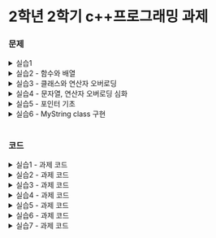 # 2학년 2학기 c++프로그래밍 과제 

### 문제

<details>
<summary> 실습1</summary>
  
* 1번 문제</br>
![1](https://user-images.githubusercontent.com/76422685/133282732-4770a446-2e91-426a-a539-8857a5d73ea9.png)

* 2번 문제</br>
![2](https://user-images.githubusercontent.com/76422685/133282858-5566957c-f9fb-409f-afd3-ff63f1a369f2.png)

* 3번 문제</br>
![3](https://user-images.githubusercontent.com/76422685/133282867-8e20b3c4-9320-4e9e-b8dd-ebbd99530529.png)

* 4번 문제</br>
![4](https://user-images.githubusercontent.com/76422685/133282892-eaddae9e-a43c-49ed-a4d4-056b527186db.png)

* 5번 문제</br>
![5](https://user-images.githubusercontent.com/76422685/133282911-b54b093f-d5a1-4962-b35a-3613ef6350ad.png)

</details>


<details>
<summary>실습2 - 함수와 배열</summary>
  
* 1번 문제</br>
![image](https://user-images.githubusercontent.com/76422685/133895148-15211119-c64b-4d34-93e5-1c921a609d70.png)

* 2번 문제</br>
![image](https://user-images.githubusercontent.com/76422685/133895157-f6ecfb78-82c2-436f-90f2-fd37c4ede312.png)

* 3번 문제</br>
![image](https://user-images.githubusercontent.com/76422685/133895171-7b4790b6-bcf1-42ce-b7b3-a0d56baa711d.png)

* 4번 문제</br>
![image](https://user-images.githubusercontent.com/76422685/133895176-ec8026b5-6a07-4f29-84d8-a64328d4fa78.png)

* 5번 문제</br>
![image](https://user-images.githubusercontent.com/76422685/133895183-f3030236-424c-42b0-84df-876a63d34460.png)

* 6번 문제</br>
![image](https://user-images.githubusercontent.com/76422685/133895191-30319079-0fdb-40cd-9b5f-52b161e9c6f7.png)

</details>


<details>
<summary>실습3 - 클래스와 연산자 오버로딩</summary>
  
* 1번 문제</br>
![image](https://user-images.githubusercontent.com/76422685/134633983-1d6073dc-bff8-4ec6-b896-6e0a44804397.png)

* 2번 문제</br>
![image](https://user-images.githubusercontent.com/76422685/134634049-476a755a-c115-4c11-9318-e4fcf4aee852.png)

* 3번 문제</br>
![image](https://user-images.githubusercontent.com/76422685/134634148-11f5e423-1092-4883-a1e0-101ef6169b09.png)

</details>


<details>
<summary>실습4 - 문자열, 연산자 오버로딩 심화</summary>
  
* 1번 문제</br>
![image](https://user-images.githubusercontent.com/76422685/136017064-04155bbd-4cee-49b5-b5ec-51b52197f6e8.png)

* 2번 문제</br>
![image](https://user-images.githubusercontent.com/76422685/136017086-011a41a7-21a6-4b8a-af46-9d60c5c28f3c.png)

* 3번 문제</br>
![image](https://user-images.githubusercontent.com/76422685/136017122-d037ab28-f368-4a46-929a-634727f4d2f9.png)

* 4번 문제</br>
![image](https://user-images.githubusercontent.com/76422685/136017224-90f791d8-3873-43b4-9514-8b16006d56d8.png)
![dsBuffer bmp](https://user-images.githubusercontent.com/76422685/136018283-3af59c38-4549-4cfb-8cbf-17231e9f9ba9.png)
*   D+는 "몇일째 되는 날"으로 나오는 날짜, D-는 "D-날짜"로 확인
</details>

<details>
<summary>실습5 - 포인터 기초</summary>
  
* 1번 문제</br>
![image](https://user-images.githubusercontent.com/76422685/136700166-846585d2-d0bf-4954-90ea-baf396d63f8d.png)

* 2번 문제</br>
![image](https://user-images.githubusercontent.com/76422685/136700182-811499aa-666a-43b6-9849-6330d16bbf7d.png)

* 3번 문제</br>
![image](https://user-images.githubusercontent.com/76422685/136700188-9b14ddc8-a11d-4d6e-986f-a87c5e390710.png)

* 4번 문제</br>
![image](https://user-images.githubusercontent.com/76422685/136700206-cca0b558-6b18-46b6-a4e6-ad3dda26935a.png)


</details>

<details>
<summary>실습6 - MyString class 구현</summary>
  
* 문제</br>
![image](https://user-images.githubusercontent.com/76422685/139238684-1e0aa5ef-7240-4ef7-b05c-6d9b089b1f65.png)
![image](https://user-images.githubusercontent.com/76422685/139238766-7d8149d0-95f0-4eb3-aa99-370e273d0170.png)
![image](https://user-images.githubusercontent.com/76422685/139238817-5921b610-f8be-458e-8c6a-dd55bdae273b.png)
![image](https://user-images.githubusercontent.com/76422685/139238891-61a22702-c400-49b0-844f-f3e7499d492b.png)




</details>

#
### 코드

<details>
<summary>실습1 - 과제 코드</summary>
  
* 1번 문제</br>
[Practice1Problem1.cpp](https://github.com/HoChangSUNG/c-PracProblem/blob/main/c%2B%2BPracProblem/Practice1Problem1.cpp)
* 2번 문제</br>
[Practice1Problem2.cpp](https://github.com/HoChangSUNG/c-PracProblem/blob/main/c%2B%2BPracProblem/Practice1Problem2.cpp)
* 3번 문제</br>
[Practice1Problem3.cpp](https://github.com/HoChangSUNG/c-PracProblem/blob/main/c%2B%2BPracProblem/Practice1Problem3.cpp)
* 4번 문제</br>
[Practice1Problem4.cpp](https://github.com/HoChangSUNG/c-PracProblem/blob/main/c%2B%2BPracProblem/Practice1Problem4.cpp)
* 5번 문제</br>
[Practice1Problem5.cpp](https://github.com/HoChangSUNG/c-PracProblem/blob/main/c%2B%2BPracProblem/Practice1Problem5.cpp)

</details>


<details>
<summary>실습2 - 과제 코드</summary>
  
* 1번 문제</br>
[Practice2Problem1.cpp](https://github.com/HoChangSUNG/c-PracProblem/blob/main/c%2B%2BPracProblem/Practice2Problem1.cpp)
* 2번 문제</br>
[Practice2Problem2.cpp](https://github.com/HoChangSUNG/c-PracProblem/blob/main/c%2B%2BPracProblem/Practice2Problem2.cpp)
* 3번 문제</br>
[Practice2Problem3.cpp](https://github.com/HoChangSUNG/c-PracProblem/blob/main/c%2B%2BPracProblem/Practice2Problem3.cpp)
* 4번 문제</br>
[Practice2Problem4.cpp](https://github.com/HoChangSUNG/c-PracProblem/blob/main/c%2B%2BPracProblem/Practice2Problem4.cpp)
* 5번 문제</br>
[Practice2Problem5.cpp](https://github.com/HoChangSUNG/c-PracProblem/blob/main/c%2B%2BPracProblem/Practice2Problem5.cpp)
* 6번 문제</br>
[Practice2Problem6.cpp](https://github.com/HoChangSUNG/c-PracProblem/blob/main/c%2B%2BPracProblem/Practice2Problem6.cpp)
</details>


<details>
<summary>실습3 - 과제 코드</summary>
  
* 1번 문제</br>
[Matrix.h](https://github.com/HoChangSUNG/c-PracProblem/blob/main/c%2B%2BPracProblem/Matrix.h) 
[Matrix.cpp](https://github.com/HoChangSUNG/c-PracProblem/blob/main/c%2B%2BPracProblem/Matrix.cpp) 
[MatrixMain.cpp](https://github.com/HoChangSUNG/c-PracProblem/blob/main/c%2B%2BPracProblem/MatrixMain.cpp)

* 2번 문제</br>
[Fraction.h](https://github.com/HoChangSUNG/c-PracProblem/blob/main/c%2B%2BPracProblem/Fraction.h) 
[Fraction.cpp](https://github.com/HoChangSUNG/c-PracProblem/blob/main/c%2B%2BPracProblem/Fraction.cpp) 
[FractionMain.cpp](https://github.com/HoChangSUNG/c-PracProblem/blob/main/c%2B%2BPracProblem/FractionMain.cpp)  

* 3번 문제</br>
[Fraction2.h](https://github.com/HoChangSUNG/c-PracProblem/blob/main/c%2B%2BPracProblem/Fraction2.h) 
[Fraction2.cpp](https://github.com/HoChangSUNG/c-PracProblem/blob/main/c%2B%2BPracProblem/Fraction2.cpp) 
[Fraction2Main.cpp](https://github.com/HoChangSUNG/c-PracProblem/blob/main/c%2B%2BPracProblem/Fraction2Main.cpp)  

</details>


<details>
<summary>실습4 - 과제 코드</summary>
  
* 1번 문제</br>
[Practice4Problem1.cpp](https://github.com/HoChangSUNG/c-PracProblem/blob/main/c%2B%2BPracProblem/Practice4Problem1.cpp) 

* 2번 문제</br>
[Practice4Problem2.cpp](https://github.com/HoChangSUNG/c-PracProblem/blob/main/c%2B%2BPracProblem/Practice4Problem2.cpp) 

* 3번 문제</br>
[Practice4Problem3.cpp](https://github.com/HoChangSUNG/c-PracProblem/blob/main/c%2B%2BPracProblem/Practice4Problem3.cpp) 

* 4번 문제</br>
[Date.h](https://github.com/HoChangSUNG/c-PracProblem/blob/main/c%2B%2BPracProblem/Date.h) 
[Date.cpp](https://github.com/HoChangSUNG/c-PracProblem/blob/main/c%2B%2BPracProblem/Date.cpp) 
[DateMain.cpp](https://github.com/HoChangSUNG/c-PracProblem/blob/main/c%2B%2BPracProblem/DateMain.cpp)  
</details>

<details>
<summary>실습5 - 과제 코드</summary>
  
* 1번 문제</br>
 [Practice5Problem1.cpp](https://github.com/HoChangSUNG/c-PracProblem/blob/main/c%2B%2BPracProblem/Practice5Problem1.cpp) 
 
* 2번 문제</br>
[Practice5Problem2.cpp](https://github.com/HoChangSUNG/c-PracProblem/blob/main/c%2B%2BPracProblem/Practice5Problem2.cpp) 

* 3번 문제</br>
[Practice5Problem3.cpp](https://github.com/HoChangSUNG/c-PracProblem/blob/main/c%2B%2BPracProblem/Practice5Problem3.cpp) 

* 4번 문제</br>
[Set.h](https://github.com/HoChangSUNG/c-PracProblem/blob/main/c%2B%2BPracProblem/Set.h) 
[Set.cpp](https://github.com/HoChangSUNG/c-PracProblem/blob/main/c%2B%2BPracProblem/Set.cpp) 
[SetMain.cpp](https://github.com/HoChangSUNG/c-PracProblem/blob/main/c%2B%2BPracProblem/SetMain.cpp) 

</details>

<details>
<summary>실습6 - 과제 코드</summary>
  
* 문제</br>
[MyString.h](https://github.com/HoChangSUNG/c-PracProblem/blob/main/c%2B%2BPracProblem/MyString.h) 
[MyString.cpp](https://github.com/HoChangSUNG/c-PracProblem/blob/main/c%2B%2BPracProblem/MyString.cpp)

</details>

<details>
<summary>실습7 - 과제 코드</summary>
  
* 문제</br>
[Person.h](https://github.com/HoChangSUNG/c-PracProblem/blob/main/c%2B%2BPracProblem/Person.h)
[Person.cpp](https://github.com/HoChangSUNG/c-PracProblem/blob/main/c%2B%2BPracProblem/Person.cpp)  
  [Student.h](https://github.com/HoChangSUNG/c-PracProblem/blob/main/c%2B%2BPracProblem/Student.h)
  [Student.cpp](https://github.com/HoChangSUNG/c-PracProblem/blob/main/c%2B%2BPracProblem/Student.cpp)
  [Staff.h](https://github.com/HoChangSUNG/c-PracProblem/blob/main/c%2B%2BPracProblem/Staff.h)
  [Staff.cpp](https://github.com/HoChangSUNG/c-PracProblem/blob/main/c%2B%2BPracProblem/Staff.cpp)
  [GeneralPerson.h](https://github.com/HoChangSUNG/c-PracProblem/blob/main/c%2B%2BPracProblem/GeneralPerson.h)
  [GeneralPerson.cpp](https://github.com/HoChangSUNG/c-PracProblem/blob/main/c%2B%2BPracProblem/GeneralPerson.cpp)  
  
  [Node.h](https://github.com/HoChangSUNG/c-PracProblem/blob/main/c%2B%2BPracProblem/Node.h)
  [Node.hpp](https://github.com/HoChangSUNG/c-PracProblem/blob/main/c%2B%2BPracProblem/Node.hpp)  
  [MyList.h](https://github.com/HoChangSUNG/c-PracProblem/blob/main/c%2B%2BPracProblem/MyList.h)
  [MyList.hpp](https://github.com/HoChangSUNG/c-PracProblem/blob/main/c%2B%2BPracProblem/MyList.hpp)
  
  [main.hpp](https://github.com/HoChangSUNG/c-PracProblem/blob/main/c%2B%2BPracProblem/main.cpp)  
  [FundList.new.txt](https://github.com/HoChangSUNG/c-PracProblem/blob/main/c%2B%2BPracProblem/FundList.new.txt)

</details>
